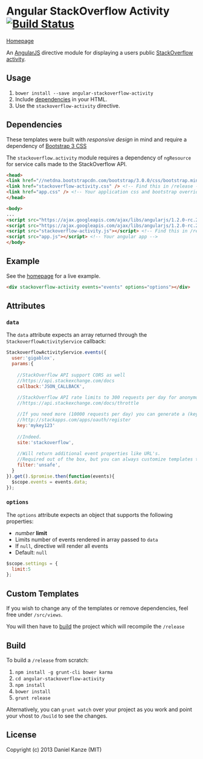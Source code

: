 # Angular StackOverflow Activity [![Build Status](https://travis-ci.org/gigablox/angular-stackoverflow-activity.png)](https://travis-ci.org/gigablox/angular-stackoverflow-activity)

[Homepage](http://gigablox.github.io/angular-stackoverflow-activity/)

An [AngularJS](http://angularjs.org/) directive module for displaying a users public [StackOverflow activity](https://api.stackexchange.com/docs/timeline-on-users).

## Usage

1. `bower install --save angular-stackoverflow-activity`
2. Include [dependencies](#dependencies) in your HTML.
3. Use the `stackoverflow-activity` directive.

## Dependencies

These templates were built with *responsive design* in mind and require a dependency of [Bootstrap 3 CSS](http://netdna.bootstrapcdn.com/bootstrap/3.0.0/css/bootstrap.min.css)

The `stackoverflow.activity` module requires a dependency of `ngResource` for service calls made to the StackOverflow API.

```html
<head>
<link href="//netdna.bootstrapcdn.com/bootstrap/3.0.0/css/bootstrap.min.css" />
<link href="stackoverflow-activity.css" /> <!-- Find this in /release -->
<link href="app.css" /> <!-- Your application css and bootstrap overrides -->
</head>

<body>
...
<script src="https://ajax.googleapis.com/ajax/libs/angularjs/1.2.0-rc.2/angular.min.js"></script>
<script src="https://ajax.googleapis.com/ajax/libs/angularjs/1.2.0-rc.2/angular-resource.min.js"></script>
<script src="stackoverflow-activity.js"></script> <!-- Find this in /release -->
<script src="app.js"></script> <!-- Your angular app -->
</body>
```


## Example

See the [homepage](http://gigablox.github.io/angular-stackoverflow-activity/) for a live example.

```html
<div stackoverflow-activity events="events" options="options"></div>
```

## Attributes

### `data`

The `data` attribute expects an array returned through the `StackoverflowActivityService` callback:

```js
StackoverflowActivityService.events({
  user:'gigablox',
  params:{
    
    //StackOverflow API support CORS as well 
    //https://api.stackexchange.com/docs
    callback:'JSON_CALLBACK', 
    
    //StackOverflow API rate limits to 300 requests per day for anonymous requests.
    //https://api.stackexchange.com/docs/throttle

    //If you need more (10000 requests per day) you can generate a (key) for your app and is safe for client side code.
    //http://stackapps.com/apps/oauth/register
    key:'mykey123'
    
    //Indeed.
    site:'stackoverflow',
    
    //Will return additional event properties like URL's.
    //Required out of the box, but you can always customize templates to your liking to remove this dependency.
    filter:'unsafe',
  }
}).get().$promise.then(function(events){
  $scope.events = events.data;
});
```

### `options`

The `options` attribute expects an object that supports the following properties:

- *number* **limit**
 - Limits number of events rendered in array passed to `data`
 - If `null`, directive will render all events
  - Default: `null`

```js
$scope.settings = {
  limit:5
};
```

## Custom Templates

If you wish to change any of the templates or remove dependencies, feel free under `/src/views`.

You will then have to [build](#build) the project which will recompile the `/release`

## Build

To build a `/release` from scratch:

1. `npm install -g grunt-cli bower karma`
2. `cd angular-stackoverflow-activity`
3. `npm install`
4. `bower install`
5. `grunt release`

Alternatively, you can `grunt watch` over your project as you work and point your vhost to `/build` to see the changes.

## License

Copyright (c) 2013 Daniel Kanze (MIT)
